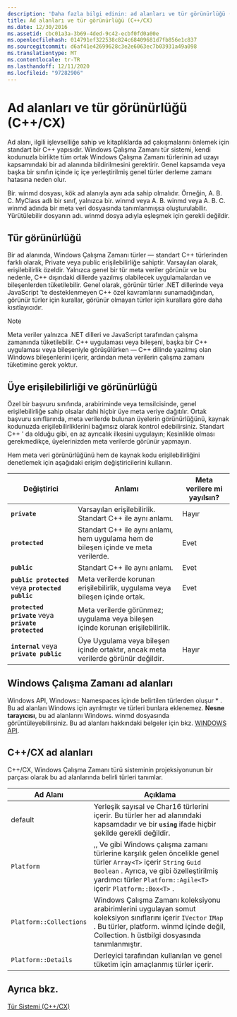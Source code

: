 ```yaml
---
description: 'Daha fazla bilgi edinin: ad alanları ve tür görünürlüğü (C++/CX)'
title: Ad alanları ve tür görünürlüğü (C++/CX)
ms.date: 12/30/2016
ms.assetid: cbc01a3a-3b69-4ded-9c42-ecbf0fd0a00e
ms.openlocfilehash: 014791ef322538c824c68409681d7fb856e1c837
ms.sourcegitcommit: d6af41e42699628c3e2e6063ec7b03931a49a098
ms.translationtype: MT
ms.contentlocale: tr-TR
ms.lasthandoff: 12/11/2020
ms.locfileid: "97282906"
---
```

# <a name="namespaces-and-type-visibility-ccx-"></a>Ad alanları ve tür görünürlüğü (C++/CX)

Ad alanı, ilgili işlevselliğe sahip ve kitaplıklarda ad çakışmalarını önlemek için standart bir C++ yapısıdır. Windows Çalışma Zamanı tür sistemi, kendi kodunuzla birlikte tüm ortak Windows Çalışma Zamanı türlerinin ad uzayı kapsamındaki bir ad alanında bildirilmesini gerektirir. Genel kapsamda veya başka bir sınıfın içinde iç içe yerleştirilmiş genel türler derleme zamanı hatasına neden olur.

Bir. winmd dosyası, kök ad alanıyla aynı ada sahip olmalıdır. Örneğin, A. B. C. MyClass adlı bir sınıf, yalnızca bir. winmd veya A. B. winmd veya A. B. C. winmd adında bir meta veri dosyasında tanımlanmışsa oluşturulabilir. Yürütülebilir dosyanın adı. winmd dosya adıyla eşleşmek için gerekli değildir.

## <a name="type-visibility"></a>Tür görünürlüğü

Bir ad alanında, Windows Çalışma Zamanı türler — standart C++ türlerinden farklı olarak, Private veya public erişilebilirliğe sahiptir. Varsayılan olarak, erişilebilirlik özeldir. Yalnızca genel bir tür meta veriler görünür ve bu nedenle, C++ dışındaki dillerde yazılmış olabilecek uygulamalardan ve bileşenlerden tüketilebilir. Genel olarak, görünür türler .NET dillerinde veya JavaScript 'te desteklenmeyen C++ özel kavramlarını sunamadığından, görünür türler için kurallar, görünür olmayan türler için kurallara göre daha kısıtlayıcıdır.

> [!NOTE]
> Meta veriler yalnızca .NET dilleri ve JavaScript tarafından çalışma zamanında tüketilebilir. C++ uygulaması veya bileşeni, başka bir C++ uygulaması veya bileşeniyle görüşülürken — C++ dilinde yazılmış olan Windows bileşenlerini içerir, ardından meta verilerin çalışma zamanı tüketimine gerek yoktur.

## <a name="member-accessibility-and-visibility"></a>Üye erişilebilirliği ve görünürlüğü

Özel bir başvuru sınıfında, arabiriminde veya temsilcisinde, genel erişilebilirliğe sahip olsalar dahi hiçbir üye meta veriye dağıtılır. Ortak başvuru sınıflarında, meta verilerde bulunan üyelerin görünürlüğünü, kaynak kodunuzda erişilebilirliklerini bağımsız olarak kontrol edebilirsiniz. Standart C++ ' da olduğu gibi, en az ayrıcalık ilkesini uygulayın; Kesinlikle olması gerekmedikçe, üyelerinizden meta verilerde görünür yapmayın.

Hem meta veri görünürlüğünü hem de kaynak kodu erişilebilirliğini denetlemek için aşağıdaki erişim değiştiricilerini kullanın.

| Değiştirici | Anlamı | Meta verilere mi yayılsın? |
|--|--|--|
| **`private`** | Varsayılan erişilebilirlik. Standart C++ ile aynı anlamı. | Hayır |
| **`protected`** | Standart C++ ile aynı anlamı, hem uygulama hem de bileşen içinde ve meta verilerde. | Evet |
| **`public`** | Standart C++ ile aynı anlamı. | Evet |
| **`public protected`** veya **`protected public`** | Meta verilerde korunan erişilebilirlik, uygulama veya bileşen içinde ortak. | Evet |
| **`protected private`** veya **`private protected`** | Meta verilerde görünmez; uygulama veya bileşen içinde korunan erişilebilirlik. |  |
| **`internal`** veya **`private public`** | Üye Uygulama veya bileşen içinde ortaktır, ancak meta verilerde görünür değildir. | Hayır |

## <a name="windows-runtime-namespaces"></a>Windows Çalışma Zamanı ad alanları

Windows API, Windows:: Namespaces içinde belirtilen türlerden oluşur \* . Bu ad alanları Windows için ayrılmıştır ve türleri bunlara eklenemez. **Nesne tarayıcısı**, bu ad alanlarını Windows. winmd dosyasında görüntüleyebilirsiniz. Bu ad alanları hakkındaki belgeler için bkz. [WINDOWS API](/uwp/api/).

## <a name="ccx-namespaces"></a>C++/CX ad alanları

C++/CX, Windows Çalışma Zamanı türü sisteminin projeksiyonunun bir parçası olarak bu ad alanlarında belirli türleri tanımlar.

| Ad Alanı | Açıklama |
|--|--|
| default | Yerleşik sayısal ve Char16 türlerini içerir. Bu türler her ad alanındaki kapsamdadır ve bir **`using`** ifade hiçbir şekilde gerekli değildir. |
| `Platform` | ,, Ve gibi Windows çalışma zamanı türlerine karşılık gelen öncelikle genel türler `Array<T>` içerir `String` `Guid` `Boolean` . Ayrıca, ve gibi özelleştirilmiş yardımcı türler `Platform::Agile<T>` içerir `Platform::Box<T>` . |
| `Platform::Collections` | Windows Çalışma Zamanı koleksiyonu arabirimlerini uygulayan somut koleksiyon sınıflarını içerir `IVector` `IMap` . Bu türler, platform. winmd içinde değil, Collection. h üstbilgi dosyasında tanımlanmıştır. |
| `Platform::Details` | Derleyici tarafından kullanılan ve genel tüketim için amaçlanmış türler içerir. |

## <a name="see-also"></a>Ayrıca bkz.

[Tür Sistemi (C++/CX)](../cppcx/type-system-c-cx.md)
